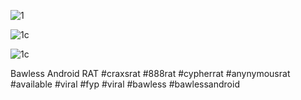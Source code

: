 ![1](https://github.com/Bawless/Bawless-Android-Remote-Control/assets/153931764/d348dc17-e9fb-4447-8b81-5c11ef7ddd32)

![1c](https://github.com/Bawless/Bawless-Android-Remote-Control/assets/153931764/66b9bda0-d6cf-4224-a9bc-d18a0614f761)

![1c](https://github.com/Bawless/Bawless-Android-Remote-Control/assets/153931764/bb113b96-702c-41d3-9743-d96de0df2f07)



Bawless Android RAT #craxsrat #888rat #cypherrat #anynymousrat #available #viral #fyp #viral #bawless #bawlessandroid
